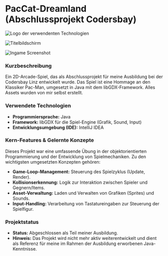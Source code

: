 # PacCat-Dreamland (Abschlussprojekt Codersbay)

![Logo der verwendenten Technologien](LINK_ZUM_LOGO_ODER_DEINEM_ALTEN_SCREENSHOT)

![Titelbildschirm](LINK_ZUM_LOGO_ODER_DEINEM_ALTEN_SCREENSHOT)

![Ingame Screenshot](LINK_ZUM_LOGO_ODER_DEINEM_ALTEN_SCREENSHOT)

### Kurzbeschreibung

Ein 2D-Arcade-Spiel, das als Abschlussprojekt für meine Ausbildung bei der Codersbay Linz entwickelt wurde. Das Spiel ist eine Hommage an den Klassiker Pac-Man, umgesetzt in Java mit dem libGDX-Framework.
Alles Assets wurden von mir selbst erstellt.

### Verwendete Technologien

*   **Programmiersprache:** Java
*   **Framework:** libGDX für die Spiel-Engine (Grafik, Sound, Input)
*   **Entwicklungsumgebung (IDE):** IntelliJ IDEA

### Kern-Features & Gelernte Konzepte

Dieses Projekt war eine umfassende Übung in der objektorientierten Programmierung und der Entwicklung von Spielmechaniken. Zu den wichtigsten umgesetzten Konzepten gehören:

*   **Game-Loop-Management:** Steuerung des Spielzyklus (Update, Render).
*   **Kollisionserkennung:** Logik zur Interaktion zwischen Spieler und Gegnern/Items.
*   **Asset-Verwaltung:** Laden und Verwalten von Grafiken (Sprites) und Sounds.
*   **Input-Handling:** Verarbeitung von Tastatureingaben zur Steuerung der Spielfigur.

### Projektstatus

*   **Status:** Abgeschlossen als Teil meiner Ausbildung.
*   **Hinweis:** Das Projekt wird nicht mehr aktiv weiterentwickelt und dient als Referenz für meine im Rahmen der Ausbildung erworbenen Java-Kenntnisse.

